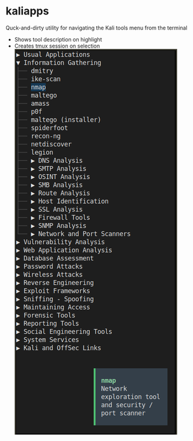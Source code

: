 # kaliapps
Quck-and-dirty utility for navigating the Kali tools menu from the terminal
* Shows tool description on highlight
* Creates tmux session on selection
![alt text](kaliapps.png "Screenshot")

